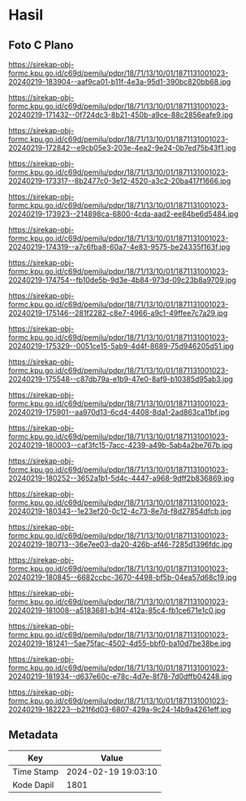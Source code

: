 # Hasil

## Foto C Plano

https://sirekap-obj-formc.kpu.go.id/c69d/pemilu/pdpr/18/71/13/10/01/1871131001023-20240219-183904--aaf9ca01-b11f-4e3a-95d1-390bc820bb68.jpg

https://sirekap-obj-formc.kpu.go.id/c69d/pemilu/pdpr/18/71/13/10/01/1871131001023-20240219-171432--0f724dc3-8b21-450b-a9ce-88c2856eafe9.jpg

https://sirekap-obj-formc.kpu.go.id/c69d/pemilu/pdpr/18/71/13/10/01/1871131001023-20240219-172842--e9cb05e3-203e-4ea2-9e24-0b7ed75b43f1.jpg

https://sirekap-obj-formc.kpu.go.id/c69d/pemilu/pdpr/18/71/13/10/01/1871131001023-20240219-173317--8b2477c0-3e12-4520-a3c2-20ba417f1666.jpg

https://sirekap-obj-formc.kpu.go.id/c69d/pemilu/pdpr/18/71/13/10/01/1871131001023-20240219-173923--214898ca-6800-4cda-aad2-ee84be6d5484.jpg

https://sirekap-obj-formc.kpu.go.id/c69d/pemilu/pdpr/18/71/13/10/01/1871131001023-20240219-174319--a7c6fba8-60a7-4e83-9575-be24335f163f.jpg

https://sirekap-obj-formc.kpu.go.id/c69d/pemilu/pdpr/18/71/13/10/01/1871131001023-20240219-174754--fb10de5b-9d3e-4b84-973d-09c23b8a9709.jpg

https://sirekap-obj-formc.kpu.go.id/c69d/pemilu/pdpr/18/71/13/10/01/1871131001023-20240219-175146--281f2282-c8e7-4966-a9c1-49ffee7c7a29.jpg

https://sirekap-obj-formc.kpu.go.id/c69d/pemilu/pdpr/18/71/13/10/01/1871131001023-20240219-175329--0051ce15-5ab9-4d4f-8689-75d946205d51.jpg

https://sirekap-obj-formc.kpu.go.id/c69d/pemilu/pdpr/18/71/13/10/01/1871131001023-20240219-175548--c87db79a-e1b9-47e0-8af9-b10385d95ab3.jpg

https://sirekap-obj-formc.kpu.go.id/c69d/pemilu/pdpr/18/71/13/10/01/1871131001023-20240219-175901--aa970d13-6cd4-4408-8da1-2ad863ca11bf.jpg

https://sirekap-obj-formc.kpu.go.id/c69d/pemilu/pdpr/18/71/13/10/01/1871131001023-20240219-180003--caf3fc15-7acc-4239-a49b-5ab4a2be767b.jpg

https://sirekap-obj-formc.kpu.go.id/c69d/pemilu/pdpr/18/71/13/10/01/1871131001023-20240219-180252--3652a1b1-5d4c-4447-a968-9dff2b836869.jpg

https://sirekap-obj-formc.kpu.go.id/c69d/pemilu/pdpr/18/71/13/10/01/1871131001023-20240219-180343--1e23ef20-0c12-4c73-8e7d-f8d27854dfcb.jpg

https://sirekap-obj-formc.kpu.go.id/c69d/pemilu/pdpr/18/71/13/10/01/1871131001023-20240219-180713--36e7ee03-da20-426b-af46-7285d1396fdc.jpg

https://sirekap-obj-formc.kpu.go.id/c69d/pemilu/pdpr/18/71/13/10/01/1871131001023-20240219-180845--6682ccbc-3670-4498-bf5b-04ea57d68c19.jpg

https://sirekap-obj-formc.kpu.go.id/c69d/pemilu/pdpr/18/71/13/10/01/1871131001023-20240219-181008--a5183681-b3f4-412a-85c4-fb1ce671e1c0.jpg

https://sirekap-obj-formc.kpu.go.id/c69d/pemilu/pdpr/18/71/13/10/01/1871131001023-20240219-181241--5ae75fac-4502-4d55-bbf0-ba10d7be38be.jpg

https://sirekap-obj-formc.kpu.go.id/c69d/pemilu/pdpr/18/71/13/10/01/1871131001023-20240219-181934--d637e60c-e78c-4d7e-8f78-7d0dffb04248.jpg

https://sirekap-obj-formc.kpu.go.id/c69d/pemilu/pdpr/18/71/13/10/01/1871131001023-20240219-182223--b21f6d03-6807-429a-9c24-14b9a4261eff.jpg


## Metadata

| Key        | Value               |
| ---------- | ------------------- |
| Time Stamp | 2024-02-19 19:03:10 |
| Kode Dapil | 1801                |



